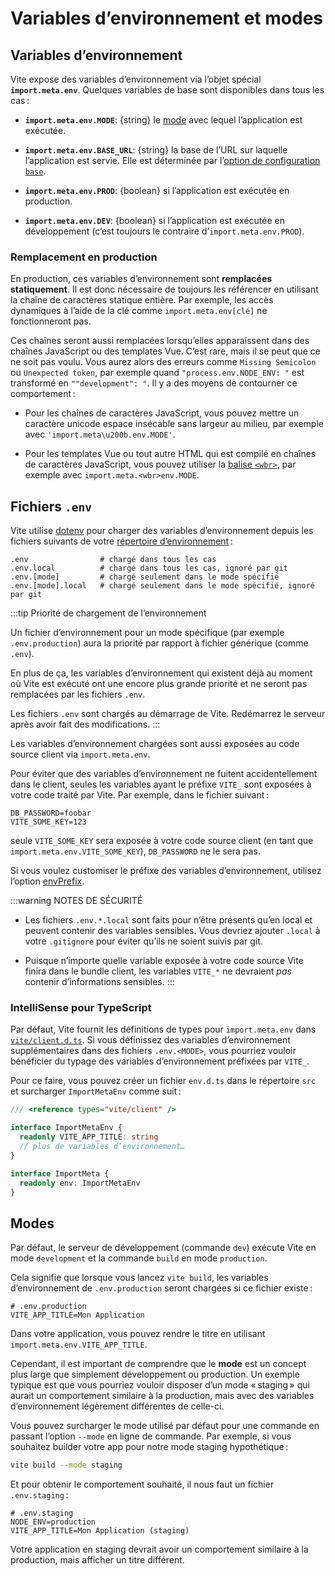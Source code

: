 # Variables d’environnement et modes

## Variables d’environnement

Vite expose des variables d’environnement via l’objet spécial **`import.meta.env`**. Quelques variables de base sont disponibles dans tous les cas :

- **`import.meta.env.MODE`**: {string} le [mode](#modes) avec lequel l’application est exécutée.

- **`import.meta.env.BASE_URL`**: {string} la base de l’URL sur laquelle l’application est servie. Elle est déterminée par l’[option de configuration `base`](/config/#base).

- **`import.meta.env.PROD`**: {boolean} si l’application est exécutée en production.

- **`import.meta.env.DEV`**: {boolean} si l’application est exécutée en développement (c’est toujours le contraire d’`import.meta.env.PROD`).

### Remplacement en production

En production, ces variables d’environnement sont **remplacées statiquement**. Il est donc nécessaire de toujours les référencer en utilisant la chaîne de caractères statique entière. Par exemple, les accès dynamiques à l’aide de la clé comme `import.meta.env[clé]` ne fonctionneront pas.

Ces chaînes seront aussi remplacées lorsqu’elles apparaîssent dans des chaînes JavaScript ou des templates Vue. C’est rare, mais il se peut que ce ne soit pas voulu. Vous aurez alors des erreurs comme `Missing Semicolon` ou `Unexpected token`, par exemple quand `"process.env.NODE_ENV: "` est transformé en `""development": "`. Il y a des moyens de contourner ce comportement :

- Pour les chaînes de caractères JavaScript, vous pouvez mettre un caractère unicode espace insécable sans largeur au milieu, par exemple avec `'import.meta\u200b.env.MODE'`.

- Pour les templates Vue ou tout autre HTML qui est compilé en chaînes de caractères JavaScript, vous pouvez utiliser la [balise `<wbr>`](https://developer.mozilla.org/fr/docs/Web/HTML/Element/wbr), par exemple avec `import.meta.<wbr>env.MODE`.

## Fichiers `.env`

Vite utilise [dotenv](https://github.com/motdotla/dotenv) pour charger des variables d’environnement depuis les fichiers suivants de votre [répertoire d’environnement](/config/#envdir) :

```
.env                # chargé dans tous les cas
.env.local          # chargé dans tous les cas, ignoré par git
.env.[mode]         # chargé seulement dans le mode spécifié
.env.[mode].local   # chargé seulement dans le mode spécifié, ignoré par git
```

:::tip Priorité de chargement de l’environnement

Un fichier d’environnement pour un mode spécifique (par exemple `.env.production`) aura la priorité par rapport à fichier générique (comme `.env`).

En plus de ça, les variables d’environnement qui existent déjà au moment où Vite est exécuté ont une encore plus grande priorité et ne seront pas remplacées par les fichiers `.env`.

Les fichiers `.env` sont chargés au démarrage de Vite. Redémarrez le serveur après avoir fait des modifications.
:::

Les variables d’environnement chargées sont aussi exposées au code source client via `import.meta.env`.

Pour éviter que des variables d’environnement ne fuitent accidentellement dans le client, seules les variables ayant le préfixe `VITE_` sont exposées à votre code traité par Vite. Par exemple, dans le fichier suivant :

```
DB_PASSWORD=foobar
VITE_SOME_KEY=123
```

seule `VITE_SOME_KEY` sera exposée à votre code source client (en tant que `import.meta.env.VITE_SOME_KEY`), `DB_PASSWORD` ne le sera pas.

Si vous voulez customiser le préfixe des variables d’environnement, utilisez l’option [envPrefix](/config/index#envprefix).

:::warning NOTES DE SÉCURITÉ

- Les fichiers `.env.*.local` sont faits pour n’être présents qu’en local et peuvent contenir des variables sensibles. Vous devriez ajouter `.local` à votre `.gitignore` pour éviter qu’ils ne soient suivis par git.

- Puisque n’importe quelle variable exposée à votre code source Vite finira dans le bundle client, les variables `VITE_*` ne devraient _pas_ contenir d’informations sensibles.
  :::

### IntelliSense pour TypeScript

Par défaut, Vite fournit les définitions de types pour `import.meta.env` dans [`vite/client.d.ts`](https://github.com/vitejs/vite/blob/main/packages/vite/client.d.ts). Si vous définissez des variables d’environnement supplémentaires dans des fichiers `.env.<MODE>`, vous pourriez vouloir bénéficier du typage des variables d’environnement préfixées par `VITE_`.

Pour ce faire, vous pouvez créer un fichier `env.d.ts` dans le répertoire `src` et surcharger `ImportMetaEnv` comme suit :

```typescript
/// <reference types="vite/client" />

interface ImportMetaEnv {
  readonly VITE_APP_TITLE: string
  // plus de variables d’environnement…
}

interface ImportMeta {
  readonly env: ImportMetaEnv
}
```

## Modes

Par défaut, le serveur de développement (commande `dev`) exécute Vite en mode `development` et la commande `build` en mode `production`.

Cela signifie que lorsque vous lancez `vite build`, les variables d’environnement de `.env.production` seront chargées si ce fichier existe :

```
# .env.production
VITE_APP_TITLE=Mon Application
```

Dans votre application, vous pouvez rendre le titre en utilisant `import.meta.env.VITE_APP_TITLE`.

Cependant, il est important de comprendre que le **mode** est un concept plus large que simplement développement ou production. Un exemple typique est que vous pourriez vouloir disposer d’un mode « staging » qui aurait un comportement similaire à la production, mais avec des variables d’environnement légèrement différentes de celle-ci.

Vous pouvez surcharger le mode utilisé par défaut pour une commande en passant l’option `--mode` en ligne de commande. Par exemple, si vous souhaitez builder votre app pour notre mode staging hypothétique :

```bash
vite build --mode staging
```

Et pour obtenir le comportement souhaité, il nous faut un fichier `.env.staging` :

```
# .env.staging
NODE_ENV=production
VITE_APP_TITLE=Mon Application (staging)
```

Votre application en staging devrait avoir un comportement similaire à la production, mais afficher un titre différent.
